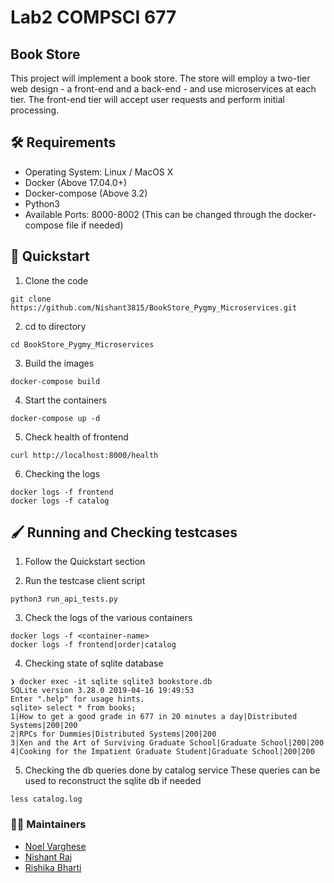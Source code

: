 # Lab2 COMPSCI 677

## Book Store
This project will implement a book store. The store will employ a two-tier web design - a front-end and a back-end - and use microservices at each tier. The front-end tier will accept user requests and perform initial processing.

## :hammer_and_wrench: Requirements
* Operating System: Linux / MacOS X
* Docker (Above 17.04.0+)
* Docker-compose (Above 3.2)
* Python3
* Available Ports: 8000-8002 (This can be changed through the docker-compose file if needed) 

## :rocket: Quickstart
1. Clone the code 
```
git clone https://github.com/Nishant3815/BookStore_Pygmy_Microservices.git
```

2. cd to directory
```
cd BookStore_Pygmy_Microservices
```

3. Build the images
```
docker-compose build
```

4. Start the containers
```
docker-compose up -d
```

5. Check health of frontend
```
curl http://localhost:8000/health
```

6. Checking the logs
```
docker logs -f frontend
docker logs -f catalog
```

## :paintbrush: Running and Checking testcases
1. Follow the Quickstart section

2. Run the testcase client script
```
python3 run_api_tests.py
```

3. Check the logs of the various containers
```
docker logs -f <container-name>
docker logs -f frontend|order|catalog
```

4. Checking state of sqlite database
```
❯ docker exec -it sqlite sqlite3 bookstore.db
SQLite version 3.28.0 2019-04-16 19:49:53
Enter ".help" for usage hints.
sqlite> select * from books;
1|How to get a good grade in 677 in 20 minutes a day|Distributed Systems|200|200
2|RPCs for Dummies|Distributed Systems|200|200
3|Xen and the Art of Surviving Graduate School|Graduate School|200|200
4|Cooking for the Impatient Graduate Student|Graduate School|200|200

```

5. Checking the db queries done by catalog service
These queries can be used to reconstruct the sqlite db if needed
```
less catalog.log
```

### :man_technologist: Maintainers
- [Noel Varghese](https://github.com/envy7)
- [Nishant Raj](https://github.com/Nishant3815)
- [Rishika Bharti](https://github.com/rishikabharti)
